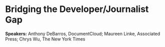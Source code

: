 # Bridging the Developer/Journalist Gap #

**Speakers:** Anthony DeBarros, DocumentCloud; Maureen Linke, Associated Press;
Chrys Wu, The New York Times


